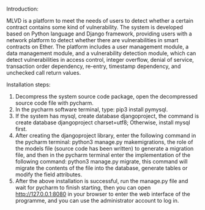 Introduction:

MLVD is a platform to meet the needs of users to detect whether a certain contract contains some kind of vulnerability. 
The system is developed based on Python language and Django framework, providing users with a network platform to detect whether there are vulnerabilities in smart contracts on Ether. 
The platform includes a user management module, a data management module, and a vulnerability detection module, which can detect vulnerabilities in access control, integer overflow, denial of service, transaction order dependency, re-entry, timestamp dependency, and unchecked call return values.

Installation steps:
1. Decompress the system source code package, open the decompressed source code file with pycharm.
2. In the pycharm software terminal, type: pip3 install pymysql.
3. If the system has mysql, create database djangoproject, the command is create database djangoproject charset=utf8; Otherwise, install mysql first.
4. After creating the djangoproject library, enter the following command in the pycharm terminal: python3 manage.py makemigrations, the role of the models file (source code has been written) to generate a migration file, and then in the pycharm terminal enter the implementation of the following command: python3 manage.py migrate, this command will migrate the contents of the file into the database, generate tables or modify the field attributes.
5. After the above installation is successful, run the manage.py file and wait for pycharm to finish starting, then you can open http://127.0.0.1:8080 in your browser to enter the web interface of the programme, and you can use the administrator account to log in.


